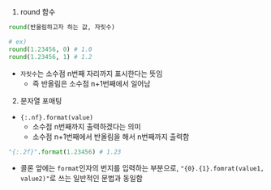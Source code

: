 1. round 함수
```python
round(반올림하고자 하는 값, 자릿수)

# ex)
round(1.23456, 0) # 1.0
round(1.23456, 1) # 1.2
```
- `자릿수`는 소수점 n번째 자리까지 표시한다는 뜻임
	- 즉 반올림은 소수점 n+1번째에서 일어남

2. 문자열 포매팅
- `{:.nf}.format(value)`
	- 소수점 n번째까지 출력하겠다는 의미
	- 소수점 n+1번째에서 반올림을 해서 n번째까지 출력함
```python
"{:.2f}".format(1.23456) # 1.23
```
- 콜론 앞에는 `format`인자의 번지를 입력하는 부분으로, `"{0}.{1}.fomrat(value1, value2)"`로 쓰는 일반적인 문법과 동일함
